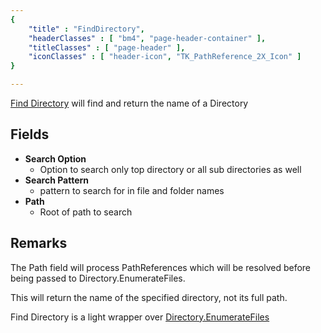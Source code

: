 ```yaml
---
{ 
	"title" : "FindDirectory",
	"headerClasses" : [ "bm4", "page-header-container" ],
	"titleClasses" : [ "page-header" ],
	"iconClasses" : [ "header-icon", "TK_PathReference_2X_Icon" ]
}

---
```


[Find Directory](assetlink://Packages/com.passivepicasso.thunderkit/Editor/Core/Paths/Components/FindDirectory.cs) will find and return the name of a Directory

## Fields

* **Search Option**
  - Option to search only top directory or all sub directories as well
* **Search Pattern**
  - pattern to search for in file and folder names
* **Path**
  - Root of path to search

## Remarks

The Path field will process PathReferences which will be resolved before being passed to Directory.EnumerateFiles.

This will return the name of the specified directory, not its full path.
 
Find Directory is a light wrapper over [Directory.EnumerateFiles](https://docs.microsoft.com/en-us/dotnet/api/system.io.directory.enumeratefiles?view=netframework-4.6)
